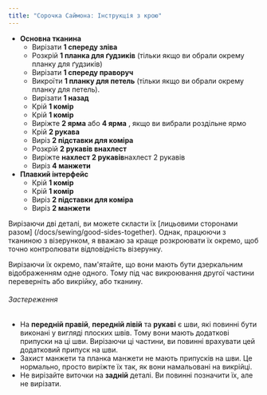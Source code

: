 ```yaml
---
title: "Сорочка Саймона: Інструкція з крою"
---
```


- **Основна тканина**
  - Вирізати **1 спереду зліва**
  - Розкрій **1 планка для ґудзиків** (тільки якщо ви обрали окрему планку для ґудзиків)
  - Вирізати **1 спереду праворуч**
  - Викроїти **1 планку для петель** (тільки якщо ви обрали окрему планку для петель).
  - Вирізати **1 назад**
  - Крій **1 комір**
  - Крій **1 комір**
  - Виріжте **2 ярма** або **4 ярма** , якщо ви вибрали роздільне ярмо
  - Крій **2 рукава**
  - Виріз **2 підставки для коміра**
  - Розкрій **2 рукавів внахлест**
  - Виріжте **нахлест 2 рукавів**нахлест 2 рукавів
  - Виріз **4 манжети**
- **Плавкий інтерфейс**
  - Крій **1 комір**
  - Крій **1 комір**
  - Виріз **2 підставки для коміра**
  - Виріз **2 манжети**

<Note>

Вирізаючи дві деталі, ви можете скласти їх [лицьовими сторонами разом] (/docs/sewing/good-sides-together).
Однак, працюючи з тканиною з візерунком, я вважаю за краще розкроювати їх окремо, щоб точно контролювати відповідність візерунку.

Вирізаючи їх окремо, пам'ятайте, що вони мають бути дзеркальним відображенням одне одного. Тому під час викроювання другої частини переверніть або викрійку, або тканину.

</Note>

<Warning>

###### Застереження

- На **передній правій**, **передній лівій** та **рукаві** є шви, які повинні бути виконані у вигляді плоских швів. Тому вони мають додаткові припуски на ці шви. Вирізаючи ці частини, ви повинні врахувати цей додатковий припуск на шви.
- Захист манжети та планка манжети не мають припусків на шви. Це нормально, просто виріжте їх так, як вони намальовані на викрійці.
- Не вирізайте виточки на **задній** деталі. Ви повинні позначити їх, але не вирізати.

</Warning>
